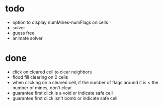 # todo
* option to display numMines-numFlags on cells
* solver
* guess free
* animate solver

# done
* click on cleared cell to clear neighbors
* flood fill clearing on 0 cells
* when clicking on a cleared cell, if the number of flags around it is < the number of mines, don't clear
* guarantee first click is a void or indicate safe cell
* guarantee first click isn't bomb or indicate safe cell
